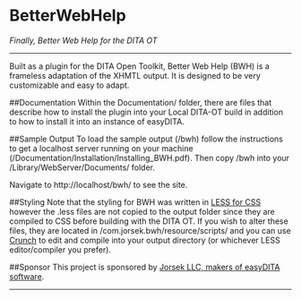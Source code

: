 BetterWebHelp
=============

_Finally, Better Web Help for the DITA OT_

---

Built as a plugin for the DITA Open Toolkit, Better Web Help (BWH) is a frameless adaptation of the XHMTL output. It is designed to be very customizable and easy to adapt.

##Documentation
Within the Documentation/ folder, there are files that describe how to install the plugin into your Local DITA-OT build in addition to how to install it into an instance of easyDITA.

##Sample Output
To load the sample output (/bwh) follow the instructions to get a localhost server running on your machine (/Documentation/Installation/Installing_BWH.pdf). Then copy /bwh into your /Library/WebServer/Documents/ folder.

Navigate to http://localhost/bwh/ to see the site.

##Styling
Note that the styling for BWH was written in [LESS for CSS](http://lesscss.org/) however the .less files are not copied to the output folder since they are compiled to CSS before building with the DITA OT. If you wish to alter these files, they are located in /com.jorsek.bwh/resource/scripts/ and you can use [Crunch](http://crunchapp.net/) to edit and compile into your output directory (or whichever LESS editor/compiler you prefer).

##Sponsor
This project is sponsored by [Jorsek LLC, makers of easyDITA software](http://www.easydita.com).

---